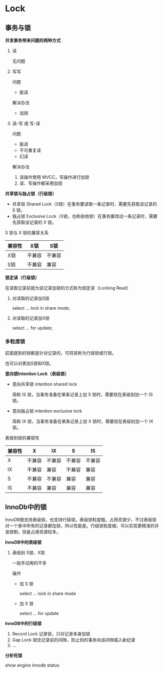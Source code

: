 # Lock

## 事务与锁
**并发事务带来问题的两种方式**

1. 读
    
    无问题
    
2. 写写
    
    问题
    
    - 脏读
    
    解决办法
    
    - 加锁
3. 读-写 或 写-读
    
    问题
    
    - 脏读
    - 不可重复读
    - 幻读
    
    解决办法
    
    1. 读操作使用 MVCC，写操作进行加锁
    2. 读、写操作都采用加锁

**共享锁与独占锁（行级锁）**

- 共享锁 Shared Lock（S锁）在事务要读取一条记录时，需要先获取该记录的 S 锁。
- 独占锁 Exclusive Lock（X锁，也称拍他锁）在事务要改动一条记录时，需要先获取该记录的 X 锁。

S 锁与 X 锁的兼容关系

| 兼容性 | X锁 | S锁 |
| --- | --- | --- |
| X锁 | 不兼容 | 不兼容 |
| S锁 | 不兼容 | 兼容 |

**锁定读（行级锁）**

在读取记录前就为该记录加锁的方式称为锁定读（Locking Read）

1. 对读取的记录加S锁
    
    select ... lock in share mode;
    
2. 对读取的记录加X锁
    
    select ... for update;
    

### 多粒度锁

前面提到的锁都是针对记录的，可将其称为行级锁或行锁。

也可以对表加S锁和X锁。

**意向锁Intention Lock（表级锁）**

- 意向共享锁 intention shared lock
    
    简称 IS 锁，当事务准备在某条记录上加 S 锁时，需要现在表级别加一个 IS 锁。
    
- 意向独占锁 intention exclusive lock
    
    简称 IX 锁，当事务准备在某条记录上加 X 锁时，需要现在表级别加一个 IX 锁。
    

表级别锁的兼容性

| 兼容性 | X | IX | S | IS |
| --- | --- | --- | --- | --- |
| X | 不兼容 | 不兼容 | 不兼容 | 不兼容 |
| IX | 不兼容 | 兼容 | 不兼容 | 兼容 |
| S | 不兼容 | 不兼容 | 兼容 | 兼容 |
| IS | 不兼容 | 兼容 | 兼容 | 兼容 |


## InnoDb中的锁
InnoDB既支持表级锁，也支持行级锁。表级锁粒度粗，占用资源少，不过表级锁对一个表中所有的记录都加锁，所以性能差。行级锁粒度细，可以实现更精准的并发控制，但是占用资源较多。

**InnoDB中的表级锁**

1. 表级别 S锁、X锁
    
    一般手动用的不多
    
    操作
    
    - 加 S 锁
        
        select ... lock in share mode
        
    - 加 X 锁
        
        select ... for update
        

**InnoDB中的行级锁**

1. Record Lock 记录锁，只对记录本身加锁
2. Gap Lock 锁住记录前的间隙，防止别的事务向该间隙插入新纪录
3. ...

**分析死锁**

show engine innodb status
